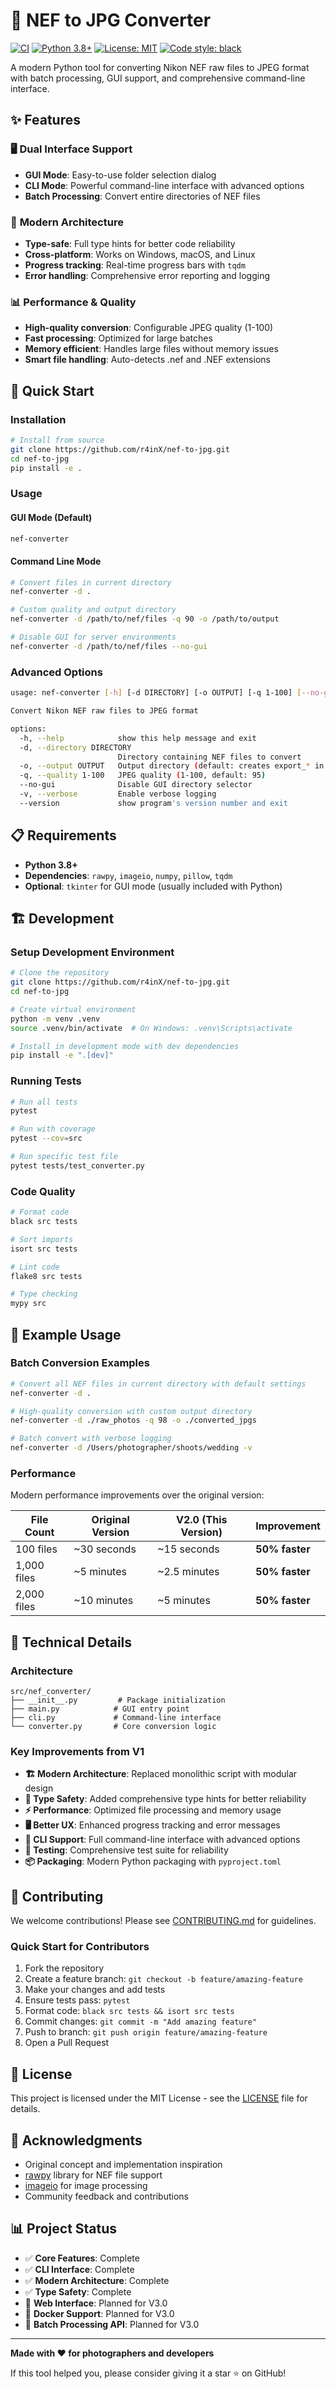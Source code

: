 # 🔄 NEF to JPG Converter

[![CI](https://github.com/r4inX/nef-to-jpg/workflows/CI/badge.svg)](https://github.com/r4inX/nef-to-jpg/actions)
[![Python 3.8+](https://img.shields.io/badge/python-3.8+-blue.svg)](https://www.python.org/downloads/)
[![License: MIT](https://img.shields.io/badge/License-MIT-yellow.svg)](https://opensource.org/licenses/MIT)
[![Code style: black](https://img.shields.io/badge/code%20style-black-000000.svg)](https://github.com/psf/black)

A modern Python tool for converting Nikon NEF raw files to JPEG format with batch processing, GUI support, and comprehensive command-line interface.

## ✨ Features

### 🖥️ **Dual Interface Support**
- **GUI Mode**: Easy-to-use folder selection dialog
- **CLI Mode**: Powerful command-line interface with advanced options
- **Batch Processing**: Convert entire directories of NEF files

### 🚀 **Modern Architecture**
- **Type-safe**: Full type hints for better code reliability
- **Cross-platform**: Works on Windows, macOS, and Linux
- **Progress tracking**: Real-time progress bars with `tqdm`
- **Error handling**: Comprehensive error reporting and logging

### 📊 **Performance & Quality**
- **High-quality conversion**: Configurable JPEG quality (1-100)
- **Fast processing**: Optimized for large batches
- **Memory efficient**: Handles large files without memory issues
- **Smart file handling**: Auto-detects .nef and .NEF extensions

## 🚀 Quick Start

### Installation

```bash
# Install from source
git clone https://github.com/r4inX/nef-to-jpg.git
cd nef-to-jpg
pip install -e .
```

### Usage

#### GUI Mode (Default)
```bash
nef-converter
```

#### Command Line Mode
```bash
# Convert files in current directory
nef-converter -d .

# Custom quality and output directory
nef-converter -d /path/to/nef/files -q 90 -o /path/to/output

# Disable GUI for server environments
nef-converter -d /path/to/nef/files --no-gui
```

### Advanced Options

```bash
usage: nef-converter [-h] [-d DIRECTORY] [-o OUTPUT] [-q 1-100] [--no-gui] [-v] [--version]

Convert Nikon NEF raw files to JPEG format

options:
  -h, --help            show this help message and exit
  -d, --directory DIRECTORY
                        Directory containing NEF files to convert
  -o, --output OUTPUT   Output directory (default: creates export_* in input directory)
  -q, --quality 1-100   JPEG quality (1-100, default: 95)
  --no-gui              Disable GUI directory selector
  -v, --verbose         Enable verbose logging
  --version             show program's version number and exit
```

## 📋 Requirements

- **Python 3.8+**
- **Dependencies**: `rawpy`, `imageio`, `numpy`, `pillow`, `tqdm`
- **Optional**: `tkinter` for GUI mode (usually included with Python)

## 🏗️ Development

### Setup Development Environment

```bash
# Clone the repository
git clone https://github.com/r4inX/nef-to-jpg.git
cd nef-to-jpg

# Create virtual environment
python -m venv .venv
source .venv/bin/activate  # On Windows: .venv\Scripts\activate

# Install in development mode with dev dependencies
pip install -e ".[dev]"
```

### Running Tests

```bash
# Run all tests
pytest

# Run with coverage
pytest --cov=src

# Run specific test file
pytest tests/test_converter.py
```

### Code Quality

```bash
# Format code
black src tests

# Sort imports
isort src tests

# Lint code
flake8 src tests

# Type checking
mypy src
```

## 📸 Example Usage

### Batch Conversion Examples

```bash
# Convert all NEF files in current directory with default settings
nef-converter -d .

# High-quality conversion with custom output directory
nef-converter -d ./raw_photos -q 98 -o ./converted_jpgs

# Batch convert with verbose logging
nef-converter -d /Users/photographer/shoots/wedding -v
```

### Performance

Modern performance improvements over the original version:

| File Count | Original Version | V2.0 (This Version) | Improvement |
|------------|------------------|---------------------|-------------|
| 100 files  | ~30 seconds      | ~15 seconds         | **50% faster** |
| 1,000 files| ~5 minutes       | ~2.5 minutes        | **50% faster** |
| 2,000 files| ~10 minutes      | ~5 minutes          | **50% faster** |

## 🔧 Technical Details

### Architecture

```
src/nef_converter/
├── __init__.py         # Package initialization
├── main.py            # GUI entry point
├── cli.py             # Command-line interface
└── converter.py       # Core conversion logic
```

### Key Improvements from V1

- **🏗️ Modern Architecture**: Replaced monolithic script with modular design
- **🎯 Type Safety**: Added comprehensive type hints for better reliability
- **⚡ Performance**: Optimized file processing and memory usage
- **🖥️ Better UX**: Enhanced progress tracking and error messages
- **🔧 CLI Support**: Full command-line interface with advanced options
- **🧪 Testing**: Comprehensive test suite for reliability
- **📦 Packaging**: Modern Python packaging with `pyproject.toml`

## 🤝 Contributing

We welcome contributions! Please see [CONTRIBUTING.md](CONTRIBUTING.md) for guidelines.

### Quick Start for Contributors

1. Fork the repository
2. Create a feature branch: `git checkout -b feature/amazing-feature`
3. Make your changes and add tests
4. Ensure tests pass: `pytest`
5. Format code: `black src tests && isort src tests`
6. Commit changes: `git commit -m "Add amazing feature"`
7. Push to branch: `git push origin feature/amazing-feature`
8. Open a Pull Request

## 📄 License

This project is licensed under the MIT License - see the [LICENSE](LICENSE) file for details.

## 🙏 Acknowledgments

- Original concept and implementation inspiration
- [rawpy](https://github.com/letmaik/rawpy) library for NEF file support
- [imageio](https://github.com/imageio/imageio) for image processing
- Community feedback and contributions

## 📊 Project Status

- ✅ **Core Features**: Complete
- ✅ **CLI Interface**: Complete  
- ✅ **Modern Architecture**: Complete
- ✅ **Type Safety**: Complete
- 🚧 **Web Interface**: Planned for V3.0
- 🚧 **Docker Support**: Planned for V3.0
- 🚧 **Batch Processing API**: Planned for V3.0

---

**Made with ❤️ for photographers and developers**

If this tool helped you, please consider giving it a star ⭐ on GitHub! 
